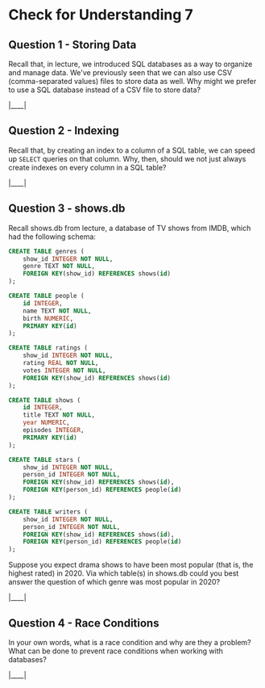 # Check for Understanding 7

## Question 1 - Storing Data

Recall that, in lecture, we introduced SQL databases as a way to organize and manage data. We've previously seen that we can also use CSV (comma-separated values) files to store data as well. Why might we prefer to use a SQL database instead of a CSV file to store data?

|____|

## Question 2 - Indexing

Recall that, by creating an index to a column of a SQL table, we can speed up `SELECT` queries on that column. Why, then, should we not just always create indexes on every column in a SQL table?

|____|

## Question 3 - shows.db

Recall shows.db from lecture, a database of TV shows from IMDB, which had the following schema:

```sql
CREATE TABLE genres (
    show_id INTEGER NOT NULL,
    genre TEXT NOT NULL,
    FOREIGN KEY(show_id) REFERENCES shows(id)
);

CREATE TABLE people (
    id INTEGER,
    name TEXT NOT NULL,
    birth NUMERIC,
    PRIMARY KEY(id)
);

CREATE TABLE ratings (
    show_id INTEGER NOT NULL,
    rating REAL NOT NULL,
    votes INTEGER NOT NULL,
    FOREIGN KEY(show_id) REFERENCES shows(id)
);

CREATE TABLE shows (
    id INTEGER,
    title TEXT NOT NULL,
    year NUMERIC,
    episodes INTEGER,
    PRIMARY KEY(id)
);

CREATE TABLE stars (
    show_id INTEGER NOT NULL,
    person_id INTEGER NOT NULL,
    FOREIGN KEY(show_id) REFERENCES shows(id),
    FOREIGN KEY(person_id) REFERENCES people(id)
);

CREATE TABLE writers (
    show_id INTEGER NOT NULL,
    person_id INTEGER NOT NULL,
    FOREIGN KEY(show_id) REFERENCES shows(id),
    FOREIGN KEY(person_id) REFERENCES people(id)
);
```

Suppose you expect drama shows to have been most popular (that is, the highest rated) in 2020. Via which table(s) in shows.db could you best answer the question of which genre was most popular in 2020?

|____|

## Question 4 - Race Conditions

In your own words, what is a race condition and why are they a problem? What can be done to prevent race conditions when working with databases?

|____|